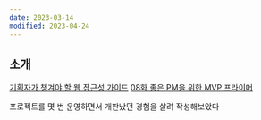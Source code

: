 ```yaml
---
date: 2023-03-14
modified: 2023-04-24
---
```


## 소개

[기획자가 챙겨야 할 웹 접근성 가이드](https://germweapon.tistory.com/403)
[08화 좋은 PM을 위한 MVP 프라이머](https://brunch.co.kr/@ywkim36/28)

프로젝트를 몃 번 운영하면서 개판났던 경험을 살려 작성해보았다
